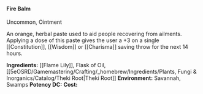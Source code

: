 #### Fire Balm
Uncommon, Ointment

An orange, herbal paste used to aid people recovering from ailments. Applying a dose of this paste gives the user a +3 on a single [[Constitution]], [[Wisdom]] or [[Charisma]] saving throw for the next 14 hours.

**Ingredients:** [[Flame Lily]], Flask of Oil, [[5eOSRD/Gamemastering/Crafting/_homebrew/Ingredients/Plants, Fungi & Inorganics/Catalog/Theki Root|Theki Root]]
**Environment:** Savannah, Swamps
**Potency DC:** 
**Cost:** 